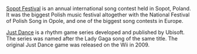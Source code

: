 [Sopot Festival][1] is an annual international song contest held in Sopot, Poland. It was the biggest Polish music festival altogether with the National Festival of Polish Song in Opole, and one of the biggest song contests in Europe.

[Just Dance][2] is a rhythm game series developed and published by Ubisoft. The series was named after the Lady Gaga song of the same title. The original Just Dance game was released on the Wii in 2009.

[1]: https://en.wikipedia.org/wiki/Sopot_International_Song_Festival
[2]: https://en.wikipedia.org/wiki/Just_Dance_(video_game_series)